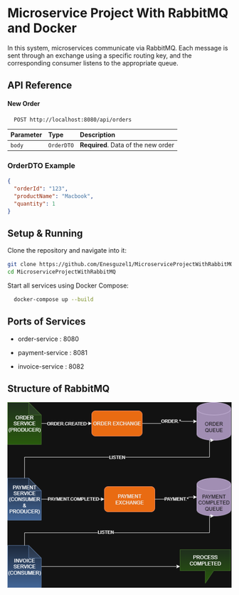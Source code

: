 
# Microservice Project With RabbitMQ and Docker

In this system, microservices communicate via RabbitMQ. Each message is sent through an exchange using a specific routing key, and the corresponding consumer listens to the appropriate queue.


## API Reference

#### New Order

```http
  POST http://localhost:8080/api/orders
```

| Parameter | Type     | Description                |
| :-------- | :------- | :------------------------- |
| `body`    | `OrderDTO` | **Required**. Data of the new order |


### OrderDTO Example

```json
{
  "orderId": "123",
  "productName": "Macbook",
  "quantity": 1
}
```



## Setup & Running

Clone the repository and navigate into it:

```bash
git clone https://github.com/Enesguzel1/MicroserviceProjectWithRabbitMQ.git
cd MicroserviceProjectWithRabbitMQ
```
Start all services using Docker Compose:
```bash
  docker-compose up --build

```
    
## Ports of Services

- order-service : 8080

- payment-service : 8081

- invoice-service : 8082

## Structure of RabbitMQ 
  ![rabbitmq panel](RabbitMQ.png)

